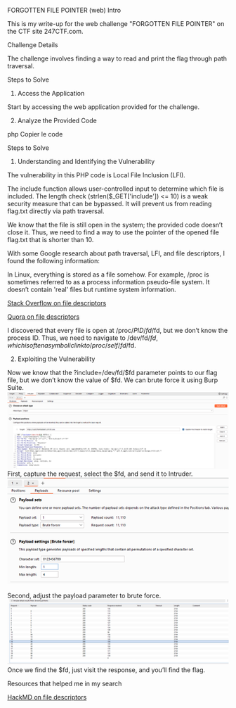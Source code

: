 ﻿FORGOTTEN FILE POINTER (web)
Intro

This is my write-up for the web challenge "FORGOTTEN FILE POINTER" on the CTF site 247CTF.com.

Challenge Details

The challenge involves finding a way to read and print the flag through path traversal.

Steps to Solve

1. Access the Application

Start by accessing the web application provided for the challenge.

2. Analyze the Provided Code

php
Copier le code
<?php
  $fp = fopen("/tmp/flag.txt", "r");
  if($_SERVER['REQUEST_METHOD'] === 'GET' && isset($_GET['include']) && strlen($_GET['include']) <= 10) {
    include($_GET['include']);
  }
  fclose($fp);
  echo highlight_file(__FILE__, true);
?>
Steps to Solve

1. Understanding and Identifying the Vulnerability

The vulnerability in this PHP code is Local File Inclusion (LFI).

The include function allows user-controlled input to determine which file is included. The length check (strlen($_GET['include']) <= 10) is a weak security measure that can be bypassed. It will prevent us from reading flag.txt directly via path traversal.

We know that the file is still open in the system; the provided code doesn’t close it. Thus, we need to find a way to use the pointer of the opened file flag.txt that is shorter than 10.

With some Google research about path traversal, LFI, and file descriptors, I found the following information:

In Linux, everything is stored as a file somehow. For example, /proc is sometimes referred to as a process information pseudo-file system. It doesn’t contain 'real' files but runtime system information.

[Stack Overflow on file descriptors](https://stackoverflow.com/questions/36429787/how-do-i-copy-or-move-remote-files-with-phpseclib/36558913#36558913)

[Quora on file descriptors](https://www.quora.com/Where-do-file-descriptors-get-stored-in-Linux#:~:text=The%20file%20descriptor%20will%20get,%2Ffd”.&text=Once%20you%20find%20the%20process,the%20list%20of%20open%20files)

I discovered that every file is open at /proc/$PID/fd/$fd, but we don’t know the process ID. Thus, we need to navigate to /dev/fd/$fd, which is often a symbolic link to /proc/self/fd/$fd.

2. Exploiting the Vulnerability

Now we know that the ?include=/dev/fd/$fd parameter points to our flag file, but we don’t know the value of $fd. We can brute force it using Burp Suite.
![Alt text](image1.png)
First, capture the request, select the $fd, and send it to Intruder.
![Alt text](image2.png)

Second, adjust the payload parameter to brute force.
![Alt text](image3.png)
Once we find the $fd, just visit the response, and you’ll find the flag.

Resources that helped me in my search

[HackMD on file descriptors](https://hackmd.io/@Chivato/rkj-Y1GVI)